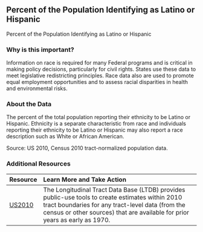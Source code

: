 ## Percent of the Population Identifying as Latino or Hispanic
Percent of the Population Identifying as Latino or Hispanic

### Why is this important?
Information on race is required for many Federal programs and is critical in making policy decisions, particularly for civil rights. States use these data to meet legislative redistricting principles. Race data also are used to promote equal employment opportunities and to assess racial disparities in health and environmental risks.

### About the Data
The percent of the total population reporting their ethnicity to be Latino or Hispanic. Ethnicity is a separate characteristic from race and individuals reporting their ethnicity to be Latino or Hispanic may also report a race description such as White or African American.

Source: US 2010, Census 2010 tract-normalized population data. 
### Additional Resources

|Resource | Learn More and Take Action | 
|:--- | :--- |
|[US2010](http://www.s4.brown.edu/us2010/Researcher/Bridging.htm) | The Longitudinal Tract Data Base (LTDB) provides public-use tools to create estimates within 2010 tract boundaries for any tract-level data (from the census or other sources) that are available for prior years as early as 1970.
